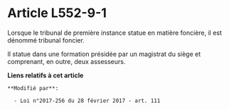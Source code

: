 # Article L552-9-1

Lorsque le tribunal de première instance statue en matière foncière, il est dénommé tribunal foncier. 

Il statue dans une formation présidée par un magistrat du siège et comprenant, en outre, deux assesseurs.

**Liens relatifs à cet article**

	**Modifié par**:

	  - Loi n°2017-256 du 28 février 2017 - art. 111
